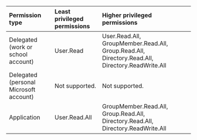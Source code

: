 |Permission type|Least privileged permissions|Higher privileged permissions|
|:---|:---|:---|
|Delegated (work or school account)|User.Read|User.Read.All, GroupMember.Read.All, Group.Read.All, Directory.Read.All, Directory.ReadWrite.All|
|Delegated (personal Microsoft account)|Not supported.|Not supported.|
|Application|User.Read.All|GroupMember.Read.All, Group.Read.All, Directory.Read.All, Directory.ReadWrite.All|